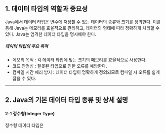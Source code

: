 ## 1. 데이터 타입의 역할과 중요성
Java에서 데이터 타입은 변수에 저장할 수 있는 데이터의 종류와 크기를 정의한다. 이를 통해 Java는 메모리를 효율적으로 관리하고, 데이터의 형태에 따라 정확하게 처리할 수 있다. Java는 엄격한 데이터 타입을 명시해야 한다.

##### 데이터 타입의 주요 목적
+ 메모리 목적 : 각 데이터 타입에 맞는 크기의 메모리를 효율적으로 사용한다.
+ 코드 안정성 : 잘못된 타입으로 인한 오류를 예방한다.
+ 컴파일 시간 에러 방지 : 데이터 타입이 명확하게 정의되므로 컴파일 시 오류를 쉽게 잡을 수 있다.

--------------------------------------------
## 2. Java의 기본 데이터 타입 종류 및 상세 설명
#### 2-1 정수형(Integer Type)
정수형 데이터 타입은
